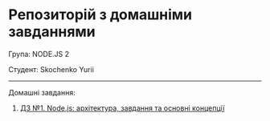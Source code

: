 # Репозиторій з домашніми завданнями

Група: NODE.JS 2

Студент: Skochenko Yurii

---
Домашні завдання:
1. [ДЗ №1. Node.js: архітектура, завдання та основні концепції](DZ1/)
